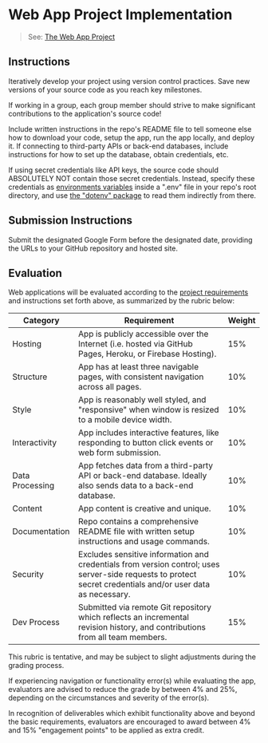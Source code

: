 # Web App Project Implementation

> See: [The Web App Project](project.md)

## Instructions

Iteratively develop your project using version control practices. Save new versions of your source code as you reach key milestones.

If working in a group, each group member should strive to make significant contributions to the application's source code!

Include written instructions in the repo's README file to tell someone else how to download your code, setup the app, run the app locally, and deploy it. If connecting to third-party APIs or back-end databases, include instructions for how to set up the database, obtain credentials, etc.

If using secret credentials like API keys, the source code should ABSOLUTELY NOT contain those secret credentials. Instead, specify these credentials as [environments variables](/notes/environment-variables.md) inside a ".env" file in your repo's root directory, and use [the "dotenv" package](/notes/javascript/packages/dotenv.md) to read them indirectly from there.



## Submission Instructions

Submit the designated Google Form before the designated date, providing the URLs to your GitHub repository and hosted site.

## Evaluation

Web applications will be evaluated according to the [project requirements](project.md#requirements) and instructions set forth above, as summarized by the rubric below:

Category | Requirement | Weight
--- | --- | ---
Hosting | App is publicly accessible over the Internet (i.e. hosted via GitHub Pages, Heroku, or Firebase Hosting). | 15%
Structure | App has at least three navigable pages, with consistent navigation across all pages. | 10%
Style | App is reasonably well styled, and "responsive" when window is resized to a mobile device width. | 10%
Interactivity | App includes interactive features, like responding to button click events or web form submission. | 10%
Data Processing | App fetches data from a third-party API or back-end database. Ideally also sends data to a back-end database. | 10%
Content | App content is creative and unique. | 10%
Documentation | Repo contains a comprehensive README file with written setup instructions and usage commands. | 10%
Security | Excludes sensitive information and credentials from version control; uses server-side requests to protect secret credentials and/or user data as necessary. | 10%
Dev Process | Submitted via remote Git repository which reflects an incremental revision history, and contributions from all team members. | 15%




This rubric is tentative, and may be subject to slight adjustments during the grading process.

If experiencing navigation or functionality error(s) while evaluating the app, evaluators are advised to reduce the grade by between 4% and 25%, depending on the circumstances and severity of the error(s).

In recognition of deliverables which exhibit functionality above and beyond the basic requirements, evaluators are encouraged to award between 4% and 15% "engagement points" to be applied as extra credit.
